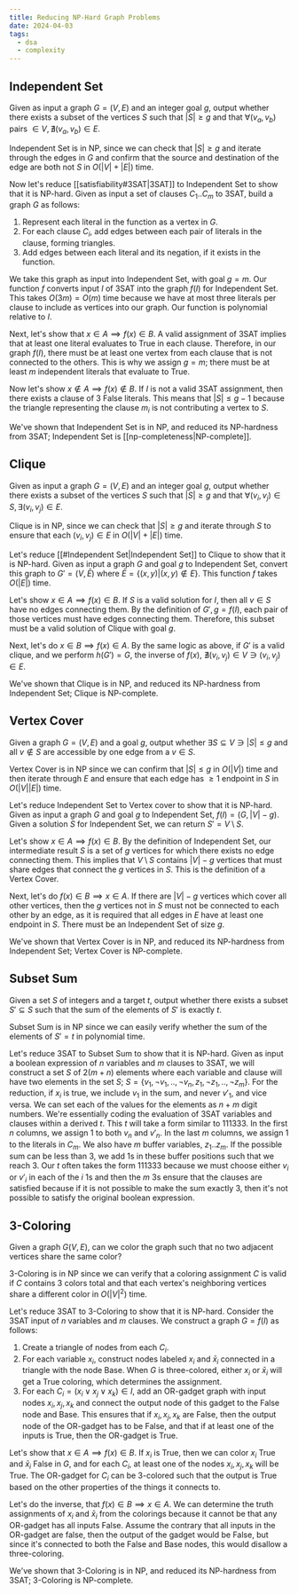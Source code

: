 ```yaml
---
title: Reducing NP-Hard Graph Problems
date: 2024-04-03
tags:
  - dsa
  - complexity
---
```

## Independent Set
Given as input a graph $G = (V, E)$ and an integer goal $g$, output whether there exists a subset of the vertices $S$ such that $|S| \geq g$ and that $\forall (v_a, v_b)$ pairs $\in V, \nexists (v_a, v_b) \in E$.

Independent Set is in $\mathsf{NP}$, since we can check that $|S| \geq g$ and iterate through the edges in $G$ and confirm that the source and destination of the edge are both not $S$ in $O(|V| + |E|)$ time.

Now let's reduce [[satisfiability#3SAT|3SAT]] to Independent Set to show that it is NP-hard. Given as input a set of clauses $C_1 .. C_m$ to 3SAT, build a graph $G$ as follows:
1. Represent each literal in the function as a vertex in $G$.
2. For each clause $C_i$, add edges between each pair of literals in the clause, forming triangles.
3. Add edges between each literal and its negation, if it exists in the function.

We take this graph as input into Independent Set, with goal $g = m$. Our function $f$ converts input $I$ of 3SAT into the graph $f(I)$ for Independent Set. This takes $O(3m) = O(m)$ time because we have at most three literals per clause to include as vertices into our graph. Our function is polynomial relative to $I$. 

Next, let's show that $x \in A \implies f(x) \in B$. A valid assignment of 3SAT implies that at least one literal evaluates to True in each clause. Therefore, in our graph $f(I)$, there must be at least one vertex from each clause that is not connected to the others. This is why we assign $g = m$; there must be at least $m$ independent literals that evaluate to True.

Now let's show $x \notin A \implies f(x) \notin B$. If $I$ is not a valid 3SAT assignment, then there exists a clause of 3 False literals. This means that $|S| \leq g - 1$ because the triangle representing the clause $m_i$ is not contributing a vertex to $S$.

We've shown that Independent Set is in NP, and reduced its NP-hardness from 3SAT; Independent Set is [[np-completeness|NP-complete]].
## Clique
Given as input a graph $G = (V, E)$ and an integer goal $g$, output whether there exists a subset of the vertices $S$ such that $|S| \geq g$ and that $\forall (v_i, v_j) \in S, \exists (v_i, v_j) \in E$.

Clique is in $\mathsf{NP}$, since we can check that $|S| \geq g$ and iterate through $S$ to ensure that each $(v_i, v_j) \in E$ in $O(|V| + |E|)$ time.

Let's reduce [[#Independent Set|Independent Set]] to Clique to show that it is NP-hard. Given as input a graph $G$ and goal $g$ to Independent Set, convert this graph to $G' = (V, \bar{E})$ where $\bar{E} = \{(x,y)|(x,y) \notin E\}$. This function $f$ takes $O(|E|)$ time.

Let's show $x \in A \implies f(x) \in B$. If $S$ is a valid solution for $I$, then all $v \in S$ have no edges connecting them. By the definition of $G', g = f(I)$, each pair of those vertices must have edges connecting them. Therefore, this subset must be a valid solution of Clique with goal $g$.

Next, let's do $x \in B \implies f(x) \in A$. By the same logic as above, if $G'$ is a valid clique, and we perform $h(G') = G$, the inverse of $f(x)$, $\nexists (v_i, v_j) \in V \ni (v_i, v_j) \in E$.

We've shown that Clique is in NP, and reduced its NP-hardness from Independent Set; Clique is NP-complete.
## Vertex Cover
Given a graph $G = (V, E)$ and a goal $g$, output whether $\exists S \subseteq V \ni |S| \leq g$ and all $v \notin S$ are accessible by one edge from a $v \in S$.  

Vertex Cover is in $\mathsf{NP}$ since we can confirm that $|S| \leq g$ in $O(|V|)$ time and then iterate through $E$ and ensure that each edge has $\geq 1$ endpoint in $S$ in $O(|V||E|)$ time. 

Let's reduce Independent Set to Vertex cover to show that it is NP-hard. Given as input a graph $G$ and goal $g$ to Independent Set, $f(I) = (G, |V| - g)$. Given a solution $S$ for Independent Set, we can return $S' = V \setminus S$.

Let's show $x \in A \implies f(x) \in B$. By the definition of Independent Set, our intermediate result $S$ is a set of $g$ vertices for which there exists no edge connecting them. This implies that $V \setminus S$ contains $|V| - g$ vertices that must share edges that connect the $g$ vertices in $S$. This is the definition of a Vertex Cover.

Next, let's do $f(x) \in B \implies x \in A$. If there are $|V| - g$ vertices which cover all other vertices, then the $g$ vertices not in $S$ must not be connected to each other by an edge, as it is required that all edges in $E$ have at least one endpoint in $S$. There must be an Independent Set of size $g$.

We've shown that Vertex Cover is in $\mathsf{NP}$, and reduced its NP-hardness from Independent Set; Vertex Cover is NP-complete.
## Subset Sum
Given a set $S$ of integers and a target $t$, output whether there exists a subset $S' \subseteq S$ such that the sum of the elements of $S'$ is exactly $t$.

Subset Sum is in $\mathsf{NP}$ since we can easily verify whether the sum of the elements of $S' = t$ in polynomial time.

Let's reduce 3SAT to Subset Sum to show that it is NP-hard. Given as input a boolean expression of $n$ variables and $m$ clauses to 3SAT, we will construct a set $S$ of $2(m + n)$ elements where each variable and clause will have two elements in the set $S$; $S = \{v_1, \neg v_1, .., \neg v_n, z_1, \neg z_1, .., \neg z_m\}$. For the reduction, if $x_i$ is true, we include $v_1$ in the sum, and never $v'_1$, and vice versa. We can set each of the values for the elements as $n+m$ digit numbers. We're essentially coding the evaluation of 3SAT variables and clauses within a derived $t$. This $t$ will take a form similar to 111333. In the first $n$ columns, we assign 1 to both $v_n$ and $v'_n$. In the last $m$ columns, we assign 1 to the literals in $C_m$. We also have $m$ buffer variables, $z_1 .. z_m$. If the possible sum can be less than 3, we add 1s in these buffer positions such that we reach 3. Our $t$ often takes the form 111333 because we must choose either $v_i$ or $v'_i$ in each of the $i$ 1s and then the $m$ 3s ensure that the clauses are satisfied because if it is not possible to make the sum exactly 3, then it's not possible to satisfy the original boolean expression.
## 3-Coloring
Given a graph $G(V, E)$, can we color the graph such that no two adjacent vertices share the same color?

3-Coloring is in $\mathsf{NP}$ since we can verify that a coloring assignment $C$ is valid if $C$ contains 3 colors total and that each vertex's neighboring vertices share a different color in $O(|V|^2)$ time.

Let's reduce 3SAT to 3-Coloring to show that it is NP-hard. Consider the 3SAT input of $n$ variables and $m$ clauses. We construct a graph $G = f(I)$ as follows:
1. Create a triangle of nodes from each $C_i$.
2. For each variable $x_i$, construct nodes labeled $x_i$ and $\bar{x}_i$ connected in a triangle with the node Base. When $G$ is three-colored, either $x_i$ or $\bar{x}_i$ will get a True coloring, which determines the assignment.
3. For each $C_i = (x_i \lor x_j \lor x_k) \in I$, add an OR-gadget graph with input nodes $x_i, x_j, x_k$ and connect the output node of this gadget to the False node and Base. This ensures that if $x_i, x_j, x_k$ are False, then the output node of the OR-gadget has to be False, and that if at least one of the inputs is True, then the OR-gadget is True.

Let's show that $x \in A \implies f(x) \in B$. If $x_i$ is True, then we can color $x_i$ True and $\bar{x}_i$ False in $G$, and for each $C_i$, at least one of the nodes $x_i, x_j, x_k$ will be True. The OR-gadget for $C_i$ can be 3-colored such that the output is True based on the other properties of the things it connects to.

Let's do the inverse, that $f(x) \in B \implies x \in A$. We can determine the truth assignments of $x_i$ and $\bar{x}_i$ from the colorings because it cannot be that any OR-gadget has all inputs False. Assume the contrary that all inputs in the OR-gadget are false, then the output of the gadget would be False, but since it's connected to both the False and Base nodes, this would disallow a three-coloring.

We've shown that 3-Coloring is in NP, and reduced its NP-hardness from 3SAT; 3-Coloring is NP-complete.